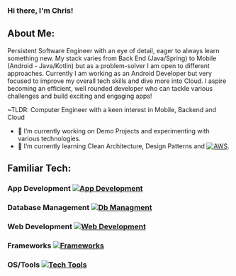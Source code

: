 ### Hi there, I'm Chris!

## About Me:
Persistent Software Engineer with an eye of detail, eager to always learn something new. 
My stack varies from Back End (Java/Spring) to Mobile (Android - Java/Kotlin) but as a problem-solver I am open to different approaches. 
Currently I am working as an Android Developer but very focused to improve my overall tech skills and dive more into Cloud. 
I aspire becoming an efficient, well rounded developer who can tackle various challenges and build exciting and engaging apps!

~TLDR: Computer Engineer with a keen interest in Mobile, Backend and Cloud

- 🔭 I’m currently working on Demo Projects and experimenting with various technologies.
- 🌱 I’m currently learning Clean Architecture, Design Patterns and  [![AWS](https://skillicons.dev/icons?i=aws)](https://skillicons.dev).

## Familiar Tech: 
### App Development  [![App Development](https://skillicons.dev/icons?i=java,kotlin,python,c,cpp)](https://skillicons.dev)
### Database Management [![Db Managment](https://skillicons.dev/icons?i=mysql)](https://skillicons.dev)
### Web Development [![Web Development](https://skillicons.dev/icons?i=html,css,js)](https://skillicons.dev)
### Frameworks [![Frameworks](https://skillicons.dev/icons?i=spring)](https://skillicons.dev)
### OS/Tools [![Tech Tools](https://skillicons.dev/icons?i=androidstudio,reactivex,firebase,gradle,maven,idea,postman,linux)](https://skillicons.dev)
